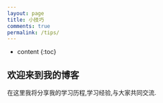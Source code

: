 ```yaml
---
layout: page
title: 小技巧
comments: true
permalink: /tips/
---
```


* content
{:toc}

## 欢迎来到我的博客

在这里我将分享我的学习历程,学习经验,与大家共同交流.



